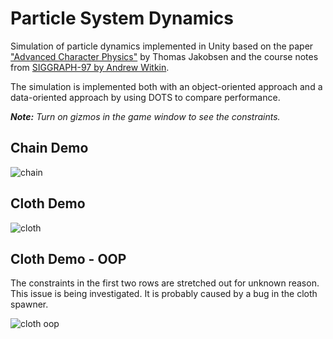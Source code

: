 # Particle System Dynamics

Simulation of particle dynamics implemented in Unity based on the paper ["Advanced Character Physics"](https://www.cs.cmu.edu/afs/cs/academic/class/15462-s13/www/lec_slides/Jakobsen.pdf) by Thomas Jakobsen and the course notes from [SIGGRAPH-97 by Andrew Witkin](https://www.cs.cmu.edu/~baraff/sigcourse/notesc.pdf).

The simulation is implemented both with an object-oriented approach and a data-oriented approach by using DOTS to compare performance.

***Note:** Turn on gizmos in the game window to see the constraints.*

## Chain Demo

![chain](chain.gif)

## Cloth Demo

![cloth](cloth.gif)

## Cloth Demo - OOP
The constraints in the first two rows are stretched out for unknown reason. This issue is being investigated. It is probably caused by a bug in the cloth spawner.

![cloth oop](cloth-oop.gif)

